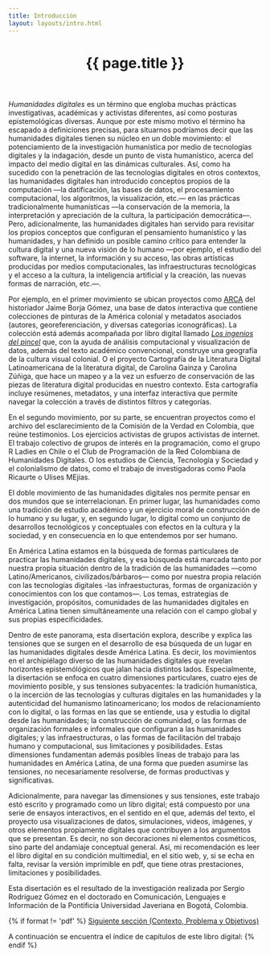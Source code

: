 ```yaml
---
title: Introducción
layout: layouts/intro.html
---
```


<header class="chapter-headers">
  <h1>{{ page.title }}</h1>
</header>

*Humanidades digitales* es un término que engloba muchas prácticas investigativas, académicas y activistas diferentes, así como posturas epistemológicas diversas. Aunque por este mismo motivo el término ha escapado a definiciones precisas, para situarnos podríamos decir que las humanidades digitales tienen su núcleo en un doble movimiento: el potenciamiento de la investigación humanística por medio de tecnologías digitales y la indagación, desde un punto de vista humanístico, acerca del impacto del medio digital en las dinámicas culturales. Así, como ha sucedido con la penetración de las tecnologías digitales en otros contextos, las humanidades digitales han introducido conceptos propios de la computación —la datificación, las bases de datos, el procesamiento computacional, los algoritmos, la visualización, etc.— en las prácticas tradicionalmente humanísticas —la conservación de la memoria, la interpretación y apreciación de la cultura, la participación democrática—. Pero, adicionalmente, las humanidades digitales han servido para revisitar los propios conceptos que configuran el pensamiento humanístico y las humanidades, y han definido un posible camino crítico para entender la cultura digital y una nueva visión de lo humano —por ejemplo, el estudio del software, la internet, la información y su acceso, las obras artísticas producidas por medios computacionales, las infraestructuras tecnológicas y el acceso a la cultura, la inteligencia artificial y la creación, las nuevas formas de narración, etc.—.

Por ejemplo, en el primer movimiento se ubican proyectos como <a href="https://arca.uniandes.edu.co/sobre-arca" target="_blank">ARCA</a> del historiador Jaime Borja Gómez, una base de datos interactiva que contiene colecciones de pinturas de la América colonial y metadatos asociados (autores, georeferenciación, y diversas categorías iconográficas). La colección está además acompañada por libro digital llamado <a href="https://losingeniosdelpincel.uniandes.edu.co/" target="_blank">*Los ingenios del pincel*</a> que, con la ayuda de análisis computacional y visualización de datos, además del texto académico convencional, construye una geografía de la cultura visual colonial. O el proyecto Cartografía de la Literatura Digital Latinoamericana de la literatura digital, de Carolina Gainza y Carolina Zúñiga, que hace un mapeo y a la vez un esfuerzo de conservación de las piezas de literatura digital producidas en nuestro contexto. Esta cartografía incluye resúmenes, metadatos, y una interfaz interactiva que permite navegar la colección a través de distintos filtros y categorías.

En el segundo movimiento, por su parte, se encuentran proyectos como el archivo del esclarecimiento de la Comisión de la Verdad en Colombia, que reúne testimonios.
Los ejercicios activistas de grupos activistas de internet.
El trabajo colectivo de grupos de interés en la programación, como el grupo R Ladies en Chile o el Club de Programación de la Red Colombiana de Humanidades Digitales.
O los estudios de Ciencia, Tecnología y Sociedad y el colonialismo de datos, como el trabajo de investigadoras como Paola Ricaurte o Ulises MEjías.

El doble movimiento de las humanidades digitales nos permite pensar en dos mundos que se interrelacionan. En primer lugar, las humanidades como una tradición de estudio académico y un ejercicio moral de construcción de lo humano y su lugar, y, en segundo lugar, lo digital como un conjunto de desarrollos tecnológicos y conceptuales con efectos en la cultura y la sociedad, y en consecuencia en lo que entendemos por ser humano.

En América Latina estamos en la búsqueda de formas particulares de practicar las humanidades digitales, y esa búsqueda está marcada tanto por nuestra propia situación dentro de la tradición de las humanidades —como Latino/Americanos, civilizados/bárbaros— como por nuestra propia relación con las tecnologías digitales -las infraestucturas, formas de organización y conocimientos con los que contamos—. Los temas, estrategias de investigación, propósitos, comunidades de las humanidades digitales en América Latina tienen simultáneamente una relación con el campo global y sus propias especificidades.

Dentro de este panorama, esta disertación explora, describe y explica las tensiones que se surgen en el desarrollo de esa búsqueda de un lugar en las humanidades digitales desde América Latina. Es decir, los movimientos en el archipiélago diverso de las humanidades digitales que revelan horizontes epistemólógicos que jalan hacia distintos lados. Especialmente, la disertación se enfoca en cuatro dimensiones particulares, cuatro ejes de movimiento posible, y sus tensiones subyacentes: la tradición humanística, o la incerción de las tecnologías y culturas digitales en las humanidades y la autenticidad del humanismo latinoamericano; los modos de relacionamiento con lo digital, o las formas en las que se entiende, usa y estudia lo digital desde las humanidades; la construcción de comunidad, o las formas de organización formales e informales que configuran a las humanidades digitales; y las infraestructuras, o las formas de facilitación del trabajo humano y computacional, sus limitaciones y posibilidades. Estas dimensiones fundamentan además posibles líneas de trabajo para las humanidades en América Latina, de una forma que pueden asumirse las tensiones, no necesariamente resolverse, de formas productivas y significativas.

Adicionalmente, para navegar las dimensiones y sus tensiones, este trabajo estó escrito y programado como un libro digital; está compuesto por una serie de ensayos interactivos, en el sentido en el que, además del texto, el proyecto usa visualizaciones de datos, simulaciones, videos, imágenes, y otros elementos propiamente digitales que contribuyen a los argumentos que se presentan. Es decir, no son decoraciones ni elementos cosméticos, sino parte del andamiaje conceptual general. Así, mi recomendación es leer el libro digital en su condición multimedial, en el sitio web, y, si se echa en falta, revisar la versión imprimible en pdf, que tiene otras prestaciones, limitaciones y posibilidades.

Esta disertación es el resultado de la investigación realizada por Sergio Rodríguez Gómez en el doctorado en Comunicación, Lenguajes e Información de la Pontificia Universidad Javeriana en Bogotá, Colombia.

{% if format != 'pdf' %}
<a style="text-align: right" href="./problema_citation.html">Siguiente sección (Contexto, Problema y Objetivos)</a>

A continuación se encuentra el índice de capítulos de este libro digital:
{% endif %}
